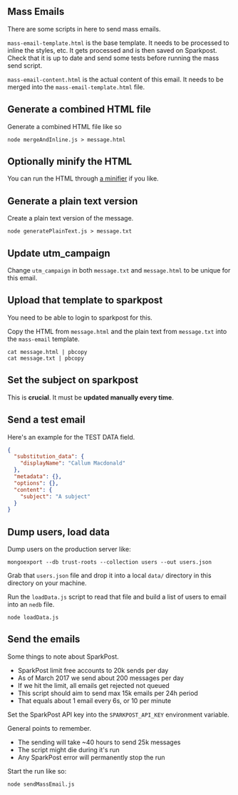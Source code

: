 Mass Emails
---

There are some scripts in here to send mass emails.

`mass-email-template.html` is the base template. It needs to be processed to
inline the styles, etc. It gets processed and is then saved on Sparkpost. Check
that it is up to date and send some tests before running the mass send script.

`mass-email-content.html` is the actual content of this email. It needs to be
merged into the `mass-email-template.html` file.

## Generate a combined HTML file

Generate a combined HTML file like so

    node mergeAndInline.js > message.html

## Optionally minify the HTML

You can run the HTML through [a
minifier](https://kangax.github.io/html-minifier/) if you like.

## Generate a plain text version

Create a plain text version of the message.

    node generatePlainText.js > message.txt

## Update utm_campaign

Change `utm_campaign` in both `message.txt` and `message.html` to be unique for
this email.

## Upload that template to sparkpost

You need to be able to login to sparkpost for this.

Copy the HTML from `message.html` and the plain text from `message.txt` into the
`mass-email` template.

    cat message.html | pbcopy
    cat message.txt | pbcopy

## Set the subject on sparkpost

This is **crucial**. It must be **updated manually every time**.

## Send a test email

Here's an example for the TEST DATA field.

```json
{
  "substitution_data": {
    "displayName": "Callum Macdonald"
  },
  "metadata": {},
  "options": {},
  "content": {
    "subject": "A subject"
  }
}
```

## Dump users, load data

Dump users on the production server like:

    mongoexport --db trust-roots --collection users --out users.json

Grab that `users.json` file and drop it into a local `data/` directory in this
directory on your machine.

Run the `loadData.js` script to read that file and build a list of users to
email into an `nedb` file.

    node loadData.js

## Send the emails

Some things to note about SparkPost.

* SparkPost limit free accounts to 20k sends per day
* As of March 2017 we send about 200 messages per day
* If we hit the limit, all emails get rejected not queued
* This script should aim to send max 15k emails per 24h period
* That equals about 1 email every 6s, or 10 per minute

Set the SparkPost API key into the `SPARKPOST_API_KEY` environment variable.

General points to remember.

* The sending will take ~40 hours to send 25k messages
* The script might die during it's run
* Any SparkPost error will permanently stop the run

Start the run like so:

    node sendMassEmail.js
